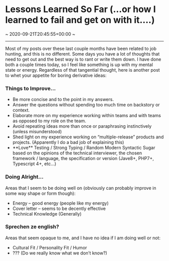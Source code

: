 # Lessons Learned So Far (&#8230;or how I learned to fail and get on with it&#8230;.)
~ 2020-09-21T20:45:55+00:00 ~
  
---
Most of my posts over these last couple months have been related to job hunting, and this is no different. Some days you have a lot of thoughts that need to get out and the best way is to rant or write them down. I have done both a couple times today, so I feel like something is up with my mental state or energy. Regardless of that tangential thought, here is another post to whet your appetite for boring derivative ideas:

### Things to Improve…

- Be more concise and to the point in my answers.
- Answer the questions without spending too much time on backstory or context.
- Elaborate more on my experience working within teams and with teams as opposed to my role on the team.
- Avoid repeating ideas more than once or paraphrasing instinctively (unless misunderstood)
- Shed light on my experience working on “multiple-release” products and projects. (Apparently I do a bad job of explaining this)
- \*\*Love\*\* Testing / Strong Typing / Random Modern Syntactic Sugar based on the opinions of the technical interviewer, the chosen framework / language, the specification or version (Jave8+, PHP7+, Typescript 4+, etc…)

### Doing Alright…

Areas that I seem to be doing well on (obviously can probably improve in some way shape or form though):

- Energy – good energy (people like my energy)
- Cover letter – seems to be decently effective
- Technical Knowledge (Generally)

### Sprechen ze english?

Areas that seem opaque to me, and I have no idea if I am doing well or not:

- Cultural Fit / Personality Fit / Humor
- ??? (Do we really know what we don’t know?)